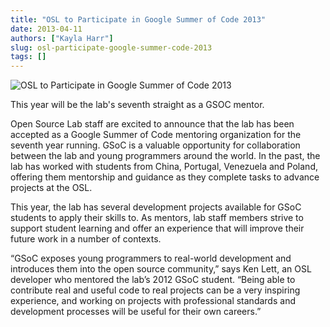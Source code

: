 ```yaml
---
title: "OSL to Participate in Google Summer of Code 2013"
date: 2013-04-11
authors: ["Kayla Harr"]
slug: osl-participate-google-summer-code-2013
tags: []
---
```


![OSL to Participate in Google Summer of Code 2013](/images/gsoc-feature.png)

This year will be the lab's seventh straight as a GSOC mentor.

Open Source Lab staff are excited to announce that the lab has been accepted as a Google Summer of Code mentoring
organization for the seventh year running. GSoC is a valuable opportunity for collaboration between the lab and young
programmers around the world. In the past, the lab has worked with students from China, Portugal, Venezuela and Poland,
offering them mentorship and guidance as they complete tasks to advance projects at the OSL.

This year, the lab has several development projects available for GSoC students to apply their skills to. As mentors,
lab staff members strive to support student learning and offer an experience that will improve their future work in a
number of contexts.

“GSoC exposes young programmers to real-world development and introduces them into the open source community,” says Ken
Lett, an OSL developer who mentored the lab’s 2012 GSoC student. “Being able to contribute real and useful code to real
projects can be a very inspiring experience, and working on projects with professional standards and development
processes will be useful for their own careers.”
